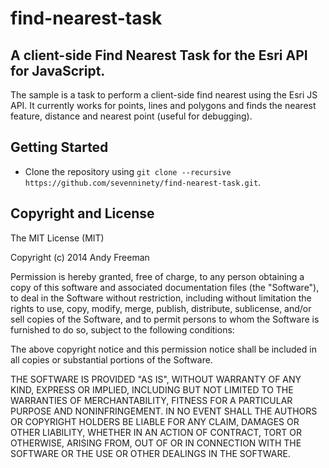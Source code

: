# find-nearest-task
## A client-side Find Nearest Task for the Esri API for JavaScript. 

The sample is a task to perform a client-side find nearest using the Esri JS API. It currently works for
points, lines and polygons and finds the nearest feature, distance and nearest point (useful for debugging). 

## Getting Started
 * Clone the repository using ``git clone --recursive https://github.com/sevenninety/find-nearest-task.git``.



## Copyright and License

The MIT License (MIT)

Copyright (c) 2014 Andy Freeman

Permission is hereby granted, free of charge, to any person obtaining a copy
of this software and associated documentation files (the "Software"), to deal
in the Software without restriction, including without limitation the rights
to use, copy, modify, merge, publish, distribute, sublicense, and/or sell
copies of the Software, and to permit persons to whom the Software is
furnished to do so, subject to the following conditions:

The above copyright notice and this permission notice shall be included in
all copies or substantial portions of the Software.

THE SOFTWARE IS PROVIDED "AS IS", WITHOUT WARRANTY OF ANY KIND, EXPRESS OR
IMPLIED, INCLUDING BUT NOT LIMITED TO THE WARRANTIES OF MERCHANTABILITY,
FITNESS FOR A PARTICULAR PURPOSE AND NONINFRINGEMENT. IN NO EVENT SHALL THE
AUTHORS OR COPYRIGHT HOLDERS BE LIABLE FOR ANY CLAIM, DAMAGES OR OTHER
LIABILITY, WHETHER IN AN ACTION OF CONTRACT, TORT OR OTHERWISE, ARISING FROM,
OUT OF OR IN CONNECTION WITH THE SOFTWARE OR THE USE OR OTHER DEALINGS IN
THE SOFTWARE.


